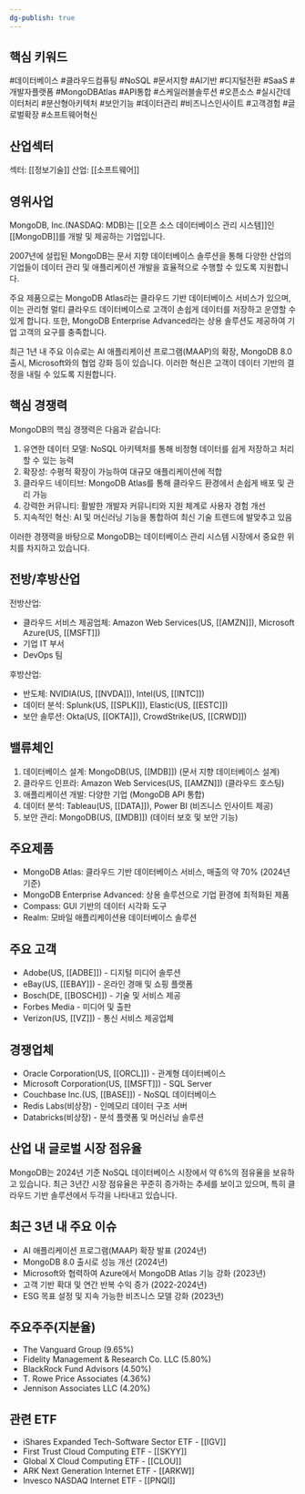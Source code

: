 ```yaml
---
dg-publish: true
---
```

## 핵심 키워드

#데이터베이스 #클라우드컴퓨팅 #NoSQL #문서지향 #AI기반 #디지털전환 #SaaS #개발자플랫폼 #MongoDBAtlas #API통합 #스케일러블솔루션 #오픈소스 #실시간데이터처리 #분산형아키텍처 #보안기능 #데이터관리 #비즈니스인사이트 #고객경험 #글로벌확장 #소프트웨어혁신

## 산업섹터

섹터: [[정보기술]]
산업: [[소프트웨어]]

## 영위사업

MongoDB, Inc.(NASDAQ: MDB)는 [[오픈 소스 데이터베이스 관리 시스템]]인 [[MongoDB]]를 개발 및 제공하는 기업입니다. 

2007년에 설립된 MongoDB는 문서 지향 데이터베이스 솔루션을 통해 다양한 산업의 기업들이 데이터 관리 및 애플리케이션 개발을 효율적으로 수행할 수 있도록 지원합니다.

주요 제품으로는 MongoDB Atlas라는 클라우드 기반 데이터베이스 서비스가 있으며, 이는 관리형 멀티 클라우드 데이터베이스로 고객이 손쉽게 데이터를 저장하고 운영할 수 있게 합니다. 또한, MongoDB Enterprise Advanced라는 상용 솔루션도 제공하여 기업 고객의 요구를 충족합니다.

최근 1년 내 주요 이슈로는 AI 애플리케이션 프로그램(MAAP)의 확장, MongoDB 8.0 출시, Microsoft와의 협업 강화 등이 있습니다. 이러한 혁신은 고객이 데이터 기반의 결정을 내릴 수 있도록 지원합니다.

## 핵심 경쟁력

MongoDB의 핵심 경쟁력은 다음과 같습니다:

1. 유연한 데이터 모델: NoSQL 아키텍처를 통해 비정형 데이터를 쉽게 저장하고 처리할 수 있는 능력
2. 확장성: 수평적 확장이 가능하여 대규모 애플리케이션에 적합
3. 클라우드 네이티브: MongoDB Atlas를 통해 클라우드 환경에서 손쉽게 배포 및 관리 가능
4. 강력한 커뮤니티: 활발한 개발자 커뮤니티와 지원 체계로 사용자 경험 개선
5. 지속적인 혁신: AI 및 머신러닝 기능을 통합하여 최신 기술 트렌드에 발맞추고 있음

이러한 경쟁력을 바탕으로 MongoDB는 데이터베이스 관리 시스템 시장에서 중요한 위치를 차지하고 있습니다.

## 전방/후방산업

전방산업:

- 클라우드 서비스 제공업체: Amazon Web Services(US, [[AMZN]]), Microsoft Azure(US, [[MSFT]])
- 기업 IT 부서
- DevOps 팀

후방산업:

- 반도체: NVIDIA(US, [[NVDA]]), Intel(US, [[INTC]])
- 데이터 분석: Splunk(US, [[SPLK]]), Elastic(US, [[ESTC]])
- 보안 솔루션: Okta(US, [[OKTA]]), CrowdStrike(US, [[CRWD]])

## 밸류체인

1. 데이터베이스 설계: MongoDB(US, [[MDB]]) (문서 지향 데이터베이스 설계)
2. 클라우드 인프라: Amazon Web Services(US, [[AMZN]]) (클라우드 호스팅)
3. 애플리케이션 개발: 다양한 기업 (MongoDB API 통합)
4. 데이터 분석: Tableau(US, [[DATA]]), Power BI (비즈니스 인사이트 제공)
5. 보안 관리: MongoDB(US, [[MDB]]) (데이터 보호 및 보안 기능)

## 주요제품

- MongoDB Atlas: 클라우드 기반 데이터베이스 서비스, 매출의 약 70% (2024년 기준)
- MongoDB Enterprise Advanced: 상용 솔루션으로 기업 환경에 최적화된 제품
- Compass: GUI 기반의 데이터 시각화 도구
- Realm: 모바일 애플리케이션용 데이터베이스 솔루션

## 주요 고객

- Adobe(US, [[ADBE]]) - 디지털 미디어 솔루션
- eBay(US, [[EBAY]]) - 온라인 경매 및 쇼핑 플랫폼
- Bosch(DE, [[BOSCH]]) - 기술 및 서비스 제공
- Forbes Media - 미디어 및 출판
- Verizon(US, [[VZ]]) - 통신 서비스 제공업체

## 경쟁업체

- Oracle Corporation(US, [[ORCL]]) - 관계형 데이터베이스
- Microsoft Corporation(US, [[MSFT]]) - SQL Server
- Couchbase Inc.(US, [[BASE]]) - NoSQL 데이터베이스
- Redis Labs(비상장) - 인메모리 데이터 구조 서버
- Databricks(비상장) - 분석 플랫폼 및 머신러닝 솔루션

## 산업 내 글로벌 시장 점유율

MongoDB는 2024년 기준 NoSQL 데이터베이스 시장에서 약 6%의 점유율을 보유하고 있습니다. 최근 3년간 시장 점유율은 꾸준히 증가하는 추세를 보이고 있으며, 특히 클라우드 기반 솔루션에서 두각을 나타내고 있습니다.

## 최근 3년 내 주요 이슈

- AI 애플리케이션 프로그램(MAAP) 확장 발표 (2024년)
- MongoDB 8.0 출시로 성능 개선 (2024년)
- Microsoft와 협력하여 Azure에서 MongoDB Atlas 기능 강화 (2023년)
- 고객 기반 확대 및 연간 반복 수익 증가 (2022-2024년)
- ESG 목표 설정 및 지속 가능한 비즈니스 모델 강화 (2023년)

## 주요주주(지분율)

- The Vanguard Group (9.65%)
- Fidelity Management & Research Co. LLC (5.80%)
- BlackRock Fund Advisors (4.50%)
- T. Rowe Price Associates (4.36%)
- Jennison Associates LLC (4.20%)

## 관련 ETF

- iShares Expanded Tech-Software Sector ETF - [[IGV]]
- First Trust Cloud Computing ETF - [[SKYY]]
- Global X Cloud Computing ETF - [[CLOU]]
- ARK Next Generation Internet ETF - [[ARKW]]
- Invesco NASDAQ Internet ETF - [[PNQI]]